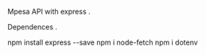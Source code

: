 Mpesa API with express  . 



Dependences  .  

npm install express --save
npm i node-fetch
npm i dotenv


 